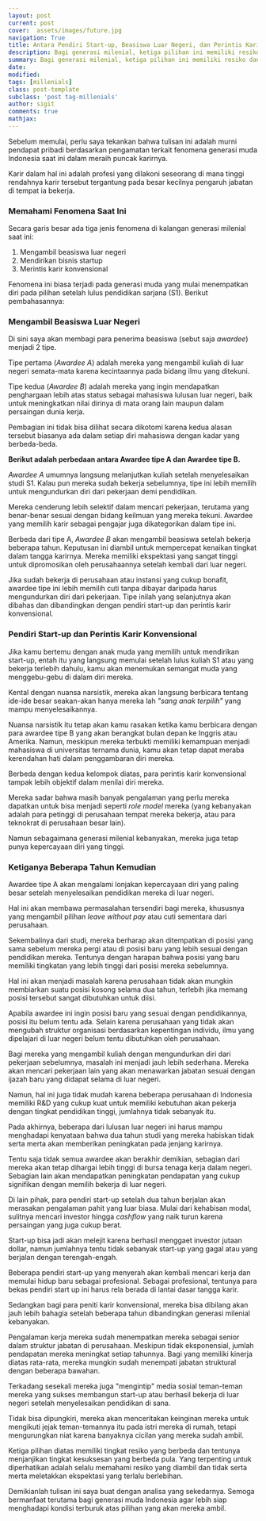 ```yaml
---
layout: post
current: post
cover:  assets/images/future.jpg
navigation: True
title: Antara Pendiri Start-up, Beasiswa Luar Negeri, dan Perintis Karir Konvensional
description: Bagi generasi milenial, ketiga pilihan ini memiliki resiko dan tingkat kesuksesan yang berbeda. Penting untuk memahami resiko yang diambil dan tidak meletakkan ekspektasi yang terlalu berlebihan.
summary: Bagi generasi milenial, ketiga pilihan ini memiliki resiko dan tingkat kesuksesan yang berbeda. Penting untuk memahami resiko yang diambil dan tidak meletakkan ekspektasi yang terlalu berlebihan.
date: 
modified: 
tags: [millenials]
class: post-template
subclass: 'post tag-millenials'
author: sigit
comments: true
mathjax: 
---
```


Sebelum memulai, perlu saya tekankan bahwa tulisan ini adalah murni pendapat pribadi berdasarkan pengamatan terkait fenomena generasi muda Indonesia saat ini dalam meraih puncak karirnya.

Karir dalam hal ini adalah profesi yang dilakoni seseorang di mana tinggi rendahnya karir tersebut tergantung pada besar kecilnya pengaruh jabatan di tempat ia bekerja.

### Memahami Fenomena Saat Ini

Secara garis besar ada tiga jenis fenomena di kalangan generasi milenial saat ini:

1. Mengambil beasiswa luar negeri
2. Mendirikan bisnis startup
3. Merintis karir konvensional

Fenomena ini biasa terjadi pada generasi muda yang mulai menempatkan diri pada pilihan setelah lulus pendidikan sarjana (S1). Berikut pembahasannya:

### Mengambil Beasiswa Luar Negeri

Di sini saya akan membagi para penerima beasiswa (sebut saja *awardee*) menjadi 2 tipe.

Tipe pertama (*Awardee A*) adalah mereka yang mengambil kuliah di luar negeri semata-mata karena kecintaannya pada bidang ilmu yang ditekuni.

Tipe kedua (*Awardee B*) adalah mereka yang ingin mendapatkan penghargaan lebih atas status sebagai mahasiswa lulusan luar negeri, baik untuk meningkatkan nilai dirinya di mata orang lain maupun dalam persaingan dunia kerja.

Pembagian ini tidak bisa dilihat secara dikotomi karena kedua alasan tersebut biasanya ada dalam setiap diri mahasiswa dengan kadar yang berbeda-beda.

**Berikut adalah perbedaan antara Awardee tipe A dan Awardee tipe B.**

*Awardee A* umumnya langsung melanjutkan kuliah setelah menyelesaikan studi S1. Kalau pun mereka sudah bekerja sebelumnya, tipe ini lebih memilih untuk mengundurkan diri dari pekerjaan demi pendidikan.

Mereka cenderung lebih selektif dalam mencari pekerjaan, terutama yang benar-benar sesuai dengan bidang keilmuan yang mereka tekuni. Awardee yang memilih karir sebagai pengajar juga dikategorikan dalam tipe ini.

Berbeda dari tipe A, *Awardee B* akan mengambil beasiswa setelah bekerja beberapa tahun. Keputusan ini diambil untuk mempercepat kenaikan tingkat dalam tangga karirnya. Mereka memiliki ekspektasi yang sangat tinggi untuk dipromosikan oleh perusahaannya setelah kembali dari luar negeri.

Jika sudah bekerja di perusahaan atau instansi yang cukup bonafit, awardee tipe ini lebih memilih cuti tanpa dibayar daripada harus mengundurkan diri dari pekerjaan. Tipe inilah yang selanjutnya akan dibahas dan dibandingkan dengan pendiri start-up dan perintis karir konvensional.

### Pendiri Start-up dan Perintis Karir Konvensional

Jika kamu bertemu dengan anak muda yang memilih untuk mendirikan start-up, entah itu yang langsung memulai setelah lulus kuliah S1 atau yang bekerja terlebih dahulu, kamu akan menemukan semangat muda yang menggebu-gebu di dalam diri mereka.

Kental dengan nuansa narsistik, mereka akan langsung berbicara tentang ide-ide besar seakan-akan hanya mereka lah *"sang anak terpilih"* yang mampu menyelesaikannya.

Nuansa narsistik itu tetap akan kamu rasakan ketika kamu berbicara dengan para awardee tipe B yang akan berangkat bulan depan ke Inggris atau Amerika. Namun, meskipun mereka terbukti memiliki kemampuan menjadi mahasiswa di universitas ternama dunia, kamu akan tetap dapat meraba kerendahan hati dalam penggambaran diri mereka.

Berbeda dengan kedua kelompok diatas, para perintis karir konvensional tampak lebih objektif dalam menilai diri mereka.

Mereka sadar bahwa masih banyak pengalaman yang perlu mereka dapatkan untuk bisa menjadi seperti *role model* mereka (yang kebanyakan adalah para petinggi di perusahaan tempat mereka bekerja, atau para teknokrat di perusahaan besar lain).

Namun sebagaimana generasi milenial kebanyakan, mereka juga tetap punya kepercayaan diri yang tinggi.

### Ketiganya Beberapa Tahun Kemudian

Awardee tipe A akan mengalami lonjakan kepercayaan diri yang paling besar setelah menyelesaikan pendidikan mereka di luar negeri.

Hal ini akan membawa permasalahan tersendiri bagi mereka, khususnya yang mengambil pilihan *leave without pay* atau cuti sementara dari perusahaan.

Sekembalinya dari studi, mereka berharap akan ditempatkan di posisi yang sama sebelum mereka pergi atau di posisi baru yang lebih sesuai dengan pendidikan mereka. Tentunya dengan harapan bahwa posisi yang baru memiliki tingkatan yang lebih tinggi dari posisi mereka sebelumnya.

Hal ini akan menjadi masalah karena perusahaan tidak akan mungkin membiarkan suatu posisi kosong selama dua tahun, terlebih jika memang posisi tersebut sangat dibutuhkan untuk diisi.

Apabila awardee ini ingin posisi baru yang sesuai dengan pendidikannya, posisi itu belum tentu ada. Selain karena perusahaan yang tidak akan mengubah struktur organisasi berdasarkan kepentingan individu, ilmu yang dipelajari di luar negeri belum tentu dibutuhkan oleh perusahaan.

Bagi mereka yang mengambil kuliah dengan mengundurkan diri dari pekerjaan sebelumnya, masalah ini menjadi jauh lebih sederhana. Mereka akan mencari pekerjaan lain yang akan menawarkan jabatan sesuai dengan ijazah baru yang didapat selama di luar negeri.

Namun, hal ini juga tidak mudah karena beberapa perusahaan di Indonesia memiliki R&D yang cukup kuat untuk memiliki kebutuhan akan pekerja dengan tingkat pendidikan tinggi, jumlahnya tidak sebanyak itu.

Pada akhirnya, beberapa dari lulusan luar negeri ini harus mampu menghadapi kenyataan bahwa dua tahun studi yang mereka habiskan tidak serta merta akan memberikan peningkatan pada jenjang karirnya.

Tentu saja tidak semua awardee akan berakhir demikian, sebagian dari mereka akan tetap dihargai lebih tinggi di bursa tenaga kerja dalam negeri. Sebagian lain akan mendapatkan peningkatan pendapatan yang cukup signifikan dengan memilih bekerja di luar negeri.

Di lain pihak, para pendiri start-up setelah dua tahun berjalan akan merasakan pengalaman pahit yang luar biasa. Mulai dari kehabisan modal, sulitnya mencari investor hingga *cashflow* yang naik turun karena persaingan yang juga cukup berat.

Start-up bisa jadi akan melejit karena berhasil menggaet investor jutaan dollar, namun jumlahnya tentu tidak sebanyak start-up yang gagal atau yang berjalan dengan terengah-engah.

Beberapa pendiri start-up yang menyerah akan kembali mencari kerja dan memulai hidup baru sebagai profesional. Sebagai profesional, tentunya para bekas pendiri start up ini harus rela berada di lantai dasar tangga karir.

Sedangkan bagi para peniti karir konvensional, mereka bisa dibilang akan jauh lebih bahagia setelah beberapa tahun dibandingkan generasi milenial kebanyakan.

Pengalaman kerja mereka sudah menempatkan mereka sebagai senior dalam struktur jabatan di perusahaan. Meskipun tidak eksponensial, jumlah pendapatan mereka meningkat setiap tahunnya. Bagi yang memiliki kinerja diatas rata-rata, mereka mungkin sudah menempati jabatan struktural dengan beberapa bawahan.

Terkadang sesekali mereka juga "mengintip" media sosial teman-teman mereka yang sukses membangun start-up atau berhasil bekerja di luar negeri setelah menyelesaikan pendidikan di sana.

Tidak bisa dipungkiri, mereka akan menceritakan keinginan mereka untuk mengikuti jejak teman-temannya itu pada istri mereka di rumah, tetapi mengurungkan niat karena banyaknya cicilan yang mereka sudah ambil.

Ketiga pilihan diatas memiliki tingkat resiko yang berbeda dan tentunya menjanjikan tingkat kesuksesan yang berbeda pula. Yang terpenting untuk diperhatikan adalah selalu memahami resiko yang diambil dan tidak serta merta meletakkan ekspektasi yang terlalu berlebihan.

Demikianlah tulisan ini saya buat dengan analisa yang sekedarnya. Semoga bermanfaat terutama bagi generasi muda Indonesia agar lebih siap menghadapi kondisi terburuk atas pilihan yang akan mereka ambil.
